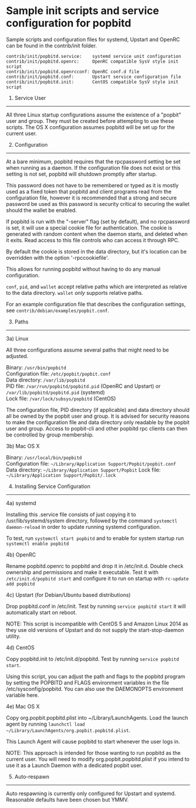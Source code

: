 Sample init scripts and service configuration for popbitd
==========================================================

Sample scripts and configuration files for systemd, Upstart and OpenRC
can be found in the contrib/init folder.

    contrib/init/popbitd.service:    systemd service unit configuration
    contrib/init/popbitd.openrc:     OpenRC compatible SysV style init script
    contrib/init/popbitd.openrcconf: OpenRC conf.d file
    contrib/init/popbitd.conf:       Upstart service configuration file
    contrib/init/popbitd.init:       CentOS compatible SysV style init script

1. Service User
---------------------------------

All three Linux startup configurations assume the existence of a "popbit" user
and group.  They must be created before attempting to use these scripts.
The OS X configuration assumes popbitd will be set up for the current user.

2. Configuration
---------------------------------

At a bare minimum, popbitd requires that the rpcpassword setting be set
when running as a daemon.  If the configuration file does not exist or this
setting is not set, popbitd will shutdown promptly after startup.

This password does not have to be remembered or typed as it is mostly used
as a fixed token that popbitd and client programs read from the configuration
file, however it is recommended that a strong and secure password be used
as this password is security critical to securing the wallet should the
wallet be enabled.

If popbitd is run with the "-server" flag (set by default), and no rpcpassword is set,
it will use a special cookie file for authentication. The cookie is generated with random
content when the daemon starts, and deleted when it exits. Read access to this file
controls who can access it through RPC.

By default the cookie is stored in the data directory, but it's location can be overridden
with the option '-rpccookiefile'.

This allows for running popbitd without having to do any manual configuration.

`conf`, `pid`, and `wallet` accept relative paths which are interpreted as
relative to the data directory. `wallet` *only* supports relative paths.

For an example configuration file that describes the configuration settings,
see `contrib/debian/examples/popbit.conf`.

3. Paths
---------------------------------

3a) Linux

All three configurations assume several paths that might need to be adjusted.

Binary:              `/usr/bin/popbitd`  
Configuration file:  `/etc/popbit/popbit.conf`  
Data directory:      `/var/lib/popbitd`  
PID file:            `/var/run/popbitd/popbitd.pid` (OpenRC and Upstart) or `/var/lib/popbitd/popbitd.pid` (systemd)  
Lock file:           `/var/lock/subsys/popbitd` (CentOS)  

The configuration file, PID directory (if applicable) and data directory
should all be owned by the popbit user and group.  It is advised for security
reasons to make the configuration file and data directory only readable by the
popbit user and group.  Access to popbit-cli and other popbitd rpc clients
can then be controlled by group membership.

3b) Mac OS X

Binary:              `/usr/local/bin/popbitd`  
Configuration file:  `~/Library/Application Support/Popbit/popbit.conf`  
Data directory:      `~/Library/Application Support/Popbit`
Lock file:           `~/Library/Application Support/Popbit/.lock`

4. Installing Service Configuration
-----------------------------------

4a) systemd

Installing this .service file consists of just copying it to
/usr/lib/systemd/system directory, followed by the command
`systemctl daemon-reload` in order to update running systemd configuration.

To test, run `systemctl start popbitd` and to enable for system startup run
`systemctl enable popbitd`

4b) OpenRC

Rename popbitd.openrc to popbitd and drop it in /etc/init.d.  Double
check ownership and permissions and make it executable.  Test it with
`/etc/init.d/popbitd start` and configure it to run on startup with
`rc-update add popbitd`

4c) Upstart (for Debian/Ubuntu based distributions)

Drop popbitd.conf in /etc/init.  Test by running `service popbitd start`
it will automatically start on reboot.

NOTE: This script is incompatible with CentOS 5 and Amazon Linux 2014 as they
use old versions of Upstart and do not supply the start-stop-daemon utility.

4d) CentOS

Copy popbitd.init to /etc/init.d/popbitd. Test by running `service popbitd start`.

Using this script, you can adjust the path and flags to the popbitd program by
setting the POPBITD and FLAGS environment variables in the file
/etc/sysconfig/popbitd. You can also use the DAEMONOPTS environment variable here.

4e) Mac OS X

Copy org.popbit.popbitd.plist into ~/Library/LaunchAgents. Load the launch agent by
running `launchctl load ~/Library/LaunchAgents/org.popbit.popbitd.plist`.

This Launch Agent will cause popbitd to start whenever the user logs in.

NOTE: This approach is intended for those wanting to run popbitd as the current user.
You will need to modify org.popbit.popbitd.plist if you intend to use it as a
Launch Daemon with a dedicated popbit user.

5. Auto-respawn
-----------------------------------

Auto respawning is currently only configured for Upstart and systemd.
Reasonable defaults have been chosen but YMMV.
